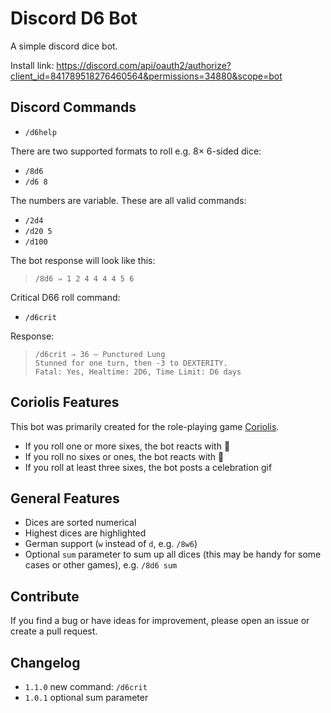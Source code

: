# Discord D6 Bot

A simple discord dice bot. 

Install link: https://discord.com/api/oauth2/authorize?client_id=841789518276460564&permissions=34880&scope=bot

## Discord Commands 

* `/d6help`

There are two supported formats to roll e.g. 8× 6-sided dice:

* `/8d6` 
* `/d6 8`

The numbers are variable. These are all valid commands:

* `/2d4`
* `/d20 5`
* `/d100`

The bot response will look like this:

> `/8d6 ⇒ 1 2 4 4 4 4 5 6`

Critical D66 roll command:

* `/d6crit`

Response:

> ```
> /d6crit ⇒ 36 – Punctured Lung
> Stunned for one turn, then -3 to DEXTERITY.
> Fatal: Yes, Healtime: 2D6, Time Limit: D6 days
> ```

## Coriolis Features

This bot was primarily created for the role-playing game [Coriolis](https://www.coriolis-rpg.com/).

* If you roll one or more sixes, the bot reacts with 🎉
* If you roll no sixes or ones, the bot reacts with 💩
* If you roll at least three sixes, the bot posts a celebration gif

## General Features

* Dices are sorted numerical
* Highest dices are highlighted
* German support (`w` instead of `d`, e.g. `/8w6`)
* Optional `sum` parameter to sum up all dices (this may be handy for some cases or other games), e.g. `/8d6 sum`

## Contribute

If you find a bug or have ideas for improvement, please open an issue or create a pull request.

## Changelog

* `1.1.0` new command: `/d6crit`
* `1.0.1` optional sum parameter